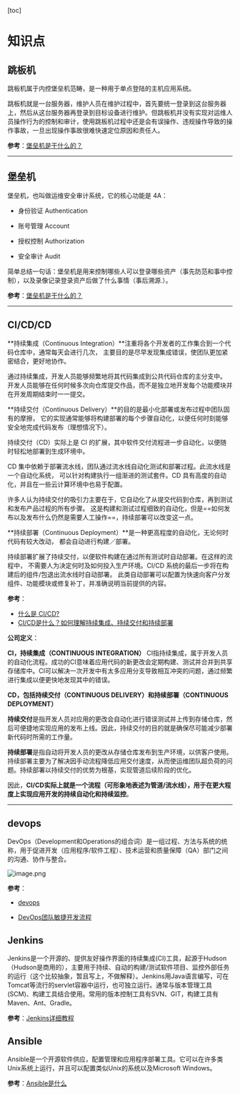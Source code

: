 [toc]

# 知识点

## 跳板机

跳板机属于内控堡垒机范畴，是一种用于单点登陆的主机应用系统。

跳板机就是一台服务器，维护人员在维护过程中，首先要统一登录到这台服务器上，然后从这台服务器再登录到目标设备进行维护。但跳板机并没有实现对运维人员操作行为的控制和审计，使用跳板机过程中还是会有误操作、违规操作导致的操作事故，一旦出现操作事故很难快速定位原因和责任人。

**参考**：[堡垒机是干什么的？](https://www.zhihu.com/question/21036511)

---

## 堡垒机

堡垒机，也叫做运维安全审计系统，它的核心功能是 4A：

- 身份验证 Authentication

- 账号管理 Account

- 授权控制 Authorization

- 安全审计 Audit

简单总结一句话：堡垒机是用来控制哪些人可以登录哪些资产（事先防范和事中控制），以及录像记录登录资产后做了什么事情（事后溯源.）。

**参考**：[堡垒机是干什么的？](https://www.zhihu.com/question/21036511)

---

## CI/CD/CD

**持续集成（Continuous Integration）**注重将各个开发者的工作集合到一个代码仓库中，通常每天会进行几次， 主要目的是尽早发现集成错误，使团队更加紧密结合，更好地协作。

通过持续集成，开发人员能够频繁地将其代码集成到公共代码仓库的主分支中。 开发人员能够在任何时候多次向仓库提交作品，而不是独立地开发每个功能模块并在开发周期结束时一一提交。

**持续交付（Continuous Delivery）**的目的是最小化部署或发布过程中团队固有的摩擦， 它的实现通常能够将构建部署的每个步骤自动化，以便任何时刻能够安全地完成代码发布（理想情况下）。

持续交付（CD）实际上是 CI 的扩展，其中软件交付流程进一步自动化，以便随时轻松地部署到生成环境中。

CD 集中依赖于部署流水线，团队通过流水线自动化测试和部署过程。此流水线是一个自动化系统， 可以针对构建执行一组渐进的测试套件。CD 具有高度的自动化，并且在一些云计算环境中也易于配置。

许多人认为持续交付的吸引力主要在于，它自动化了从提交代码到仓库，再到测试和发布产品过程的所有步骤。 这是构建和测试过程细致的自动化，但是==如何发布以及发布什么仍然是需要人工操作==，持续部署可以改变这一点。

**持续部署（Continuous Deployment）**是一种更高程度的自动化，无论何时代码有较大改动， 都会自动进行构建／部署。

持续部署扩展了持续交付，以便软件构建在通过所有测试时自动部署。在这样的流程中， 不需要人为决定何时及如何投入生产环境。CI/CD 系统的最后一步将在构建后的组件/包退出流水线时自动部署。 此类自动部署可以配置为快速向客户分发组件、功能模块或修复补丁，并准确说明当前提供的内容。

**参考**：

- [什么是 CI/CD?](https://www.jianshu.com/p/5643b1cf9e3f)
- [CI/CD是什么？如何理解持续集成、持续交付和持续部署](https://www.redhat.com/zh/topics/devops/what-is-ci-cd)

**公司定义**：

**CI，持续集成（CONTINUOUS INTEGRATION）**
CI指持续集成，属于开发人员的自动化流程。成功的CI意味着应用代码的新更改会定期构建、测试并合并到共享存储库中。CI可以解决一次开发中有太多应用分支导致相互冲突的问题，通过频繁进行集成以便更快地发现其中的错误。

**CD，包括持续交付（CONTINUOUS DELIVERY）和持续部署（CONTINUOUS DEPLOYMENT）**

**持续交付**是指开发人员对应用的更改会自动化进行错误测试并上传到存储仓库，然后可便捷地实现应用的发布上线。因此，持续交付的目的就是确保尽可能减少部署新代码时所需的工作量。

**持续部署**是指自动将开发人员的更改从存储仓库发布到生产环境，以供客户使用。持续部署主要为了解决因手动流程降低应用交付速度，从而使运维团队超负荷的问题。持续部署以持续交付的优势为根基，实现管道后续阶段的优化。

因此，**CI/CD实际上就是一个流程（可形象地表述为管道/流水线），用于在更大程度上实现应用开发的持续自动化和持续监控**。

---

## devops

DevOps（Development和Operations的组合词）是一组过程、方法与系统的统称，用于促进开发（应用程序/软件工程）、技术运营和质量保障（QA）部门之间的沟通、协作与整合。

![image.png](https://ww1.sinaimg.cn/large/006alGmrgy1gdm3xs5q21j30t40iyqej.jpg)

**参考**：

- [devops](https://baike.baidu.com/item/devops/2613029?fr=aladdin)

- [DevOps团队敏捷开发流程](https://www.jianshu.com/p/bb383a11215b)

## Jenkins

Jenkins是一个开源的、提供友好操作界面的持续集成(CI)工具，起源于Hudson（Hudson是商用的），主要用于持续、自动的构建/测试软件项目、监控外部任务的运行（这个比较抽象，暂且写上，不做解释）。Jenkins用Java语言编写，可在Tomcat等流行的servlet容器中运行，也可独立运行。通常与版本管理工具(SCM)、构建工具结合使用。常用的版本控制工具有SVN、GIT，构建工具有Maven、Ant、Gradle。

**参考**：[Jenkins详细教程](https://www.jianshu.com/p/5f671aca2b5a)

## Ansible

Ansible是一个开源软件供应，配置管理和应用程序部署工具。它可以在许多类Unix系统上运行，并且可以配置类似Unix的系统以及Microsoft Windows。

**参考**：[Ansible是什么](https://www.leiue.com/what-is-ansible)